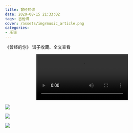 ```yaml
---
title: 曾经的你
date: 2020-08-15 21:33:02
tags: 吉他谱
cover: /assets/img/music_article.png
categories: 
- 乐谱
---
```


《曾经的你》
谱子收藏、全文查看<!--more-->

<video src="http://files.yournotes.cn/vedio/%E6%9B%BE%E7%BB%8F%E7%9A%84%E4%BD%A0.mp4" controls="controls" autoplay="autoplay" style="max-width:100%;display:block;margin-left:auto;margin-right:auto;">您的浏览器不支持视频标签</video>

![](https://gitee-blogimage.oss-cn-beijing.aliyuncs.com/blogImage/%E6%9B%BE%E7%BB%8F%E7%9A%84%E4%BD%A0%EF%BC%88%E5%90%89%E4%BB%96%E8%B0%B1%EF%BC%89/%E6%9B%BE%E7%BB%8F%E7%9A%84%E4%BD%A01.jpg)

![](https://gitee-blogimage.oss-cn-beijing.aliyuncs.com/blogImage/%E6%9B%BE%E7%BB%8F%E7%9A%84%E4%BD%A0%EF%BC%88%E5%90%89%E4%BB%96%E8%B0%B1%EF%BC%89/%E6%9B%BE%E7%BB%8F%E7%9A%84%E4%BD%A02.jpg)

![](https://gitee-blogimage.oss-cn-beijing.aliyuncs.com/blogImage/%E6%9B%BE%E7%BB%8F%E7%9A%84%E4%BD%A0%EF%BC%88%E5%90%89%E4%BB%96%E8%B0%B1%EF%BC%89/%E6%9B%BE%E7%BB%8F%E7%9A%84%E4%BD%A03.jpg)